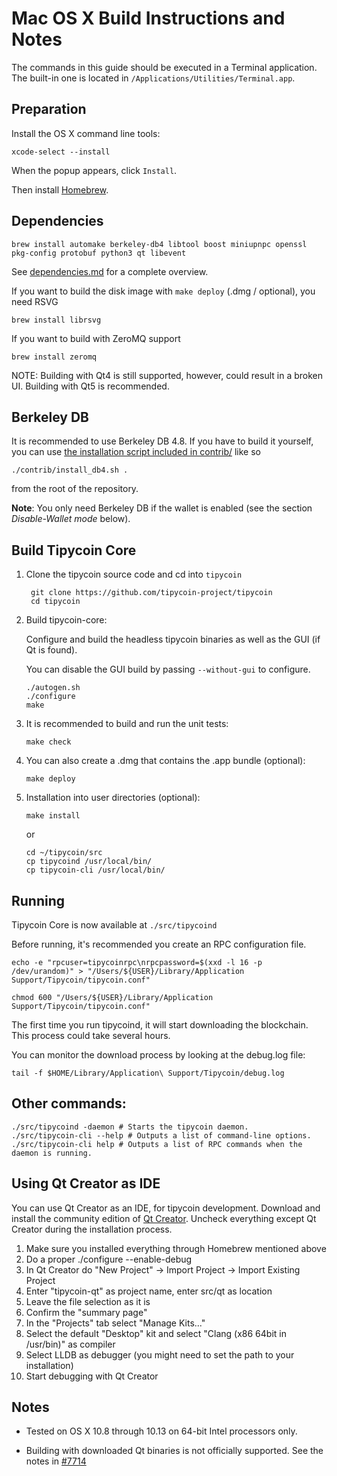 Mac OS X Build Instructions and Notes
====================================
The commands in this guide should be executed in a Terminal application.
The built-in one is located in `/Applications/Utilities/Terminal.app`.

Preparation
-----------
Install the OS X command line tools:

`xcode-select --install`

When the popup appears, click `Install`.

Then install [Homebrew](https://brew.sh).

Dependencies
----------------------

    brew install automake berkeley-db4 libtool boost miniupnpc openssl pkg-config protobuf python3 qt libevent

See [dependencies.md](dependencies.md) for a complete overview.

If you want to build the disk image with `make deploy` (.dmg / optional), you need RSVG

    brew install librsvg

If you want to build with ZeroMQ support
    
    brew install zeromq

NOTE: Building with Qt4 is still supported, however, could result in a broken UI. Building with Qt5 is recommended.

Berkeley DB
-----------
It is recommended to use Berkeley DB 4.8. If you have to build it yourself,
you can use [the installation script included in contrib/](/contrib/install_db4.sh)
like so

```shell
./contrib/install_db4.sh .
```

from the root of the repository.

**Note**: You only need Berkeley DB if the wallet is enabled (see the section *Disable-Wallet mode* below).

Build Tipycoin Core
------------------------

1. Clone the tipycoin source code and cd into `tipycoin`

        git clone https://github.com/tipycoin-project/tipycoin
        cd tipycoin

2.  Build tipycoin-core:

    Configure and build the headless tipycoin binaries as well as the GUI (if Qt is found).

    You can disable the GUI build by passing `--without-gui` to configure.

        ./autogen.sh
        ./configure
        make

3.  It is recommended to build and run the unit tests:

        make check

4.  You can also create a .dmg that contains the .app bundle (optional):

        make deploy

5.  Installation into user directories (optional):

        make install

    or

        cd ~/tipycoin/src
        cp tipycoind /usr/local/bin/
        cp tipycoin-cli /usr/local/bin/

Running
-------

Tipycoin Core is now available at `./src/tipycoind`

Before running, it's recommended you create an RPC configuration file.

    echo -e "rpcuser=tipycoinrpc\nrpcpassword=$(xxd -l 16 -p /dev/urandom)" > "/Users/${USER}/Library/Application Support/Tipycoin/tipycoin.conf"

    chmod 600 "/Users/${USER}/Library/Application Support/Tipycoin/tipycoin.conf"

The first time you run tipycoind, it will start downloading the blockchain. This process could take several hours.

You can monitor the download process by looking at the debug.log file:

    tail -f $HOME/Library/Application\ Support/Tipycoin/debug.log

Other commands:
-------

    ./src/tipycoind -daemon # Starts the tipycoin daemon.
    ./src/tipycoin-cli --help # Outputs a list of command-line options.
    ./src/tipycoin-cli help # Outputs a list of RPC commands when the daemon is running.

Using Qt Creator as IDE
------------------------
You can use Qt Creator as an IDE, for tipycoin development.
Download and install the community edition of [Qt Creator](https://www.qt.io/download/).
Uncheck everything except Qt Creator during the installation process.

1. Make sure you installed everything through Homebrew mentioned above
2. Do a proper ./configure --enable-debug
3. In Qt Creator do "New Project" -> Import Project -> Import Existing Project
4. Enter "tipycoin-qt" as project name, enter src/qt as location
5. Leave the file selection as it is
6. Confirm the "summary page"
7. In the "Projects" tab select "Manage Kits..."
8. Select the default "Desktop" kit and select "Clang (x86 64bit in /usr/bin)" as compiler
9. Select LLDB as debugger (you might need to set the path to your installation)
10. Start debugging with Qt Creator

Notes
-----

* Tested on OS X 10.8 through 10.13 on 64-bit Intel processors only.

* Building with downloaded Qt binaries is not officially supported. See the notes in [#7714](https://github.com/bitcoin/bitcoin/issues/7714)
